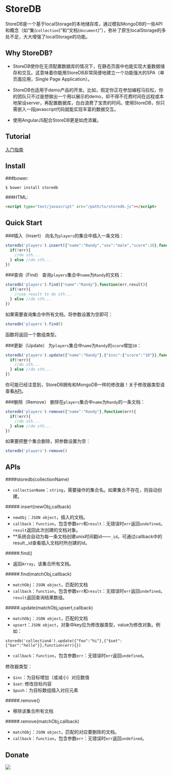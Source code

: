StoreDB
=======

StoreDB是一个基于localStorage的本地储存库，通过模拟MongoDB的一些API和概念（如“集(`collection`)”和“文档(`document`)”），弥补了原生localStorage的多处不足，大大增强了localStorage的功能。

Why StoreDB?
------
* StoreDB使你在无须配置数据库的情况下，在静态页面中也能实现大量数据储存和交互。这意味着你能用StoreDB非常简便地建立一个功能强大的SPA（单页面应用，Single Page Application）。

* StoreDB也适用于demo产品的开发。比如，假定你正在参加编程马拉松，你的团队只不过是想做出一个用以展示的demo，却不得不花费时间在远程或本地架设server，再配置数据库，白白浪费了宝贵的时间。使用StoreDB，你只需嵌入一段javascript代码就能实现丰富的数据交互。

* 使用AngularJS配合StoreDB更是如虎添翼。

Tutorial
------
[入门指南](http://www.cnblogs.com/Randylu/p/3523680.html)

Install
------

###bower:
```
$ bower install storedb
```

###HTML:
```html
<script type="text/javascript" src="/path/to/storedb.js"></script>
```

Quick Start
------

###插入（Insert）
向名为`players`的集合中插入一条文档：
```javascript
storedb('players').insert({"name":"Randy","sex":"male","score":20},function(err,result){
  if(!err){
    //do sth...
  } else //do sth...
})
```

###查询（Find）
查询`players`集合中`name`为`Randy`的文档：
```javascript
storedb('players').find({"name":"Randy"},function(err,result){
  if(!err){
    //use result to do sth...
  } else //do sth...
})
```
如果需要查询集合中所有文档，将参数设置为空即可：
```javascript
storedb('players').find()
```
函数将返回一个数组类型。

###更新（Update）
为`players`集合中`name`为`Randy`的`score`增加`10`：
```javascript
storedb('players').update({"name":"Randy"},{"$inc":{"score":"10"}},function(err){
  if(!err){
    //do sth...
  } else //do sth...
})
```
你可能已经注意到，StoreDB拥有和MongoDB一样的修改器！关于修改器类型请查看[API](#apis)。


###删除（Remove）
删除在`players`集合中`name`为`Randy`的一条文档：
```javascript
storedb('players').remove({"name":"Randy"},function(err){
  if(!err){
    //do sth...
  } else //do sth...
})
```
如果要把整个集合删除，把参数设置为空：
```javascript
storedb('players').remove()
```

APIs
------

####storedb(collectionName)
* `collectionName`：`string`，需要操作的集合名。如果集合不存在，则自动创建。

#####.insert(newObj,callback)
* `newObj`：`JSON object`，插入的文档。
* `callback`：`function`，包含参数`err`和`result`：无错误时`err`返回`undefined`。`result`返回此次创建的文档对象。
* **系统会自动为每一条文档创建unix时间戳id——`_id`，可通过callback中的result._id查看插入文档时所创建的id。

#####.find()
* 返回`Array`，该集合所有文档。

#####.find(matchObj,callback)
* `matchObj`：`JSON object`，匹配的文档
* `callback`：`function`，包含参数`err`和`result`：无错误时`err`返回`undefined`。`result`返回查询结果数组。

#####.update(matchObj,upsert,callback)
* `matchObj`：`JSON object`，匹配的文档
* `upsert`：`JSON object`，对象中key应为修改器类型，value为修改对象。例如：
```
storedb('collectionA').update({"foo":"hi"},{"$set":{"bar":"hello"}},function(err){})
```
* `callback`：`function`，包含参数`err`：无错误时`err`返回`undefined`。

修改器类型：
- `$inc`：为目标增加（或减小）对应数值
- `$set`: 修改目标内容
- `$push`：为目标数组插入对应元素

#####.remove()
* 移除该集合所有文档

#####.remove(matchObj,callback)
* `matchObj`：`JSON object`，匹配的对应要删除的文档。
* `callback`：`function`，包含参数`err`：无错误时`err`返回`undefined`。

Donate
------
 <a href='http://me.alipay.com/djyde'> <img src='https://img.alipay.com/sys/personalprod/style/mc/btn-index.png' /> </a>
